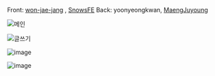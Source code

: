 Front: <a href = "https://github.com/won-jae-jang">won-jae-jang<a/> , <a href = "https://github.com/SnowsFE">SnowsFE<a/> Back: yoonyeongkwan, <a href = "https://github.com/MaengJuyoung">MaengJuyoung<a/>

![메인](https://github.com/SnowsFE/Portfolio-codeRoom/assets/165915760/4c15f84d-f5f0-439e-9b14-6e2bbd892d92)

![글쓰기](https://github.com/SnowsFE/Portfolio-codeRoom/assets/165915760/62ddeca3-17a4-4d3f-aa19-9a21bad040f2)

![image](https://github.com/won-jae-jang/code-room/assets/108388488/7b1a66d2-3323-41f9-bf4c-dae18c68fb72)

![image](https://github.com/won-jae-jang/code-room/assets/108388488/93bc5c44-82a2-4b7e-9080-f520f10e6792)
